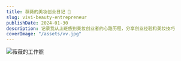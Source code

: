 ```yaml
---
title: 薇薇的美妆创业日记 💄
slug: vivi-beauty-entrepreneur
publishDate: 2024-01-30
description: 记录我从上班族到美妆创业者的心路历程，分享创业经验和美妆技巧
coverImage: "/assets/vv.jpg"
---
```


![薇薇的工作照](/assets/vv.jpg)

